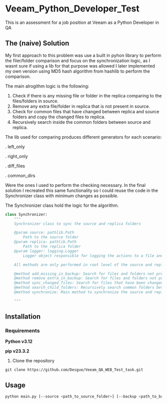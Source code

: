 # Veeam_Python_Developer_Test
This is an assessment for a job position at Veeam as a Python Developer in QA

## The (naive) Solution

My first approach to this problem was use a built in pyhon library to perform the filer/folder comparison and focus on the synchronization logic, as I wasnt sure if using a lib for that purpose was allowed I later implemented my own version using MD5 hash algorithm from hashlib to perform the comparison.

The main alrogithm logic is the following:

1. Check if there is any missing file or folder in the replica comparing to the files/folders in source.
2. Remove any extra file/folder in replica that is not present in source.
3. Check for common files that have changed between replica and source folders and copy the changed files to replica.
4. Recursively search inside the common folders between source and replica.

The lib used for comparing produces different generators for each scenario:

. left_only

. right_only

. diff_files

. common_dirs

Were the ones I used to perform the checking necessary. In the final solution I recreated this same functionality so I could reuse the code in the Synchronizer class with minimum changes as possible.

The Synchronizer class hold the logic for the algorithm.

```Python
class Synchronizer:
    """
    Synchronizer class to sync the source and replica folders

    @param source: pathlib.Path 
        Path to the source folder
    @param replica: pathlib.Path 
        Path to the replica folder
    @param logger: logging.Logger 
        Logger object responsible for logging the actions to a file and to stdout

    All methods are only performed in root level of the source and replica folders, thats why there is a recursive call to the synchronize method in the search_child_folders method.

    @method add_missing_in_backup: Search for files and folders not present in backup but present in source and copy it to backup
    @method remove_extra_in_backup: Search for files and folders not present in source but present in backup and remove it from backup 
    @method sync_changed_files: Search for files that have been changed and sync it to backup
    @method search_child_folders: Recursively search common folders between source and backup
    @method synchronize: Main method to synchronize the source and replica folders

    """
```

## Installation
### Requirements

**Python v3.12**

**pip v23.3.2**

1. Clone the repository

```
git clone https://github.com/Desgue/Veeam_QA_WEB_Test_task.git
```

## Usage

```bash
python main.py [--source <path_to_source_folder>] [--backup <path_to_backup_folder>] [--log <path_to_log_file>] [--interval <interval_number_in_seconds>]
 ```


